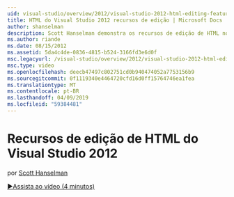 ```yaml
---
uid: visual-studio/overview/2012/visual-studio-2012-html-editing-features
title: HTML do Visual Studio 2012 recursos de edição | Microsoft Docs
author: shanselman
description: Scott Hanselman demonstra os recursos de edição de HTML no Visual Studio 2012.
ms.author: riande
ms.date: 08/15/2012
ms.assetid: 5da4c4de-0836-4815-b524-3166fd3e6d0f
msc.legacyurl: /visual-studio/overview/2012/visual-studio-2012-html-editing-features
msc.type: video
ms.openlocfilehash: deecb47497c802751cd0b940474052a7753156b9
ms.sourcegitcommit: 0f1119340e4464720cfd16d0ff15764746ea1fea
ms.translationtype: MT
ms.contentlocale: pt-BR
ms.lasthandoff: 04/09/2019
ms.locfileid: "59384481"
---
```

# <a name="visual-studio-2012-html-editing-features"></a>Recursos de edição de HTML do Visual Studio 2012

por [Scott Hanselman](https://github.com/shanselman)

[&#9654;Assista ao vídeo (4 minutos)](https://channel9.msdn.com/Blogs/ASP-NET-Site-Videos/visual-studio-2012-html-editing-features)
